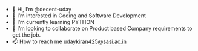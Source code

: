 - 👋 Hi, I’m @decent-uday
- 👀 I’m interested in Coding and Software Development
- 🌱 I’m currently learning PYTHON 
- 💞️ I’m looking to collaborate on Product based Company requirements to get the job.
- 📫 How to reach me udaykiran425@sasi.ac.in

<!---
decent-uday/decent-uday is a ✨ special ✨ repository because its `README.md` (this file) appears on your GitHub profile.
You can click the Preview link to take a look at your changes.
--->

